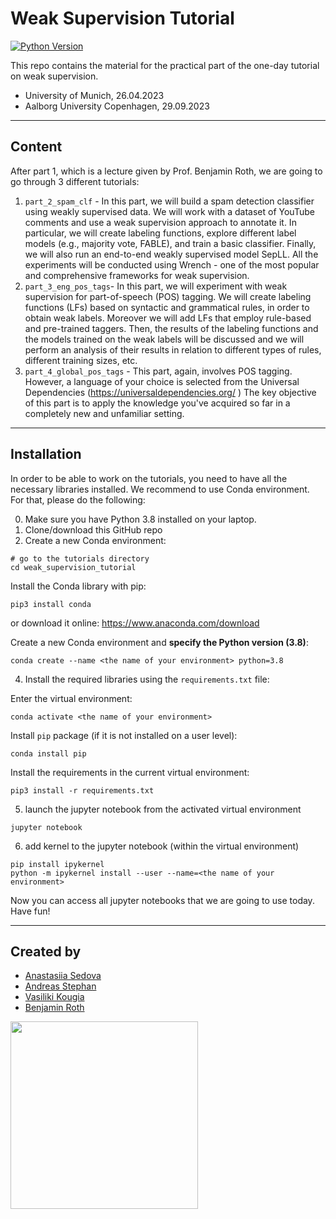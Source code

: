 # Weak Supervision Tutorial

[![Python Version](https://img.shields.io/badge/python-3.8-blue.svg)](https://www.python.org/downloads/release/python-360/)

This repo contains the material for the practical part of the one-day tutorial on weak supervision.

- University of Munich, 26.04.2023
- Aalborg University Copenhagen, 29.09.2023

---
## Content 

After part 1, which is a lecture given by Prof. Benjamin Roth, we are going to go through 3 different tutorials: 
1. `part_2_spam_clf` - In this part, we will build a spam detection classifier using weakly supervised data. 
We will work with a dataset of YouTube comments and use a weak supervision approach to annotate it. 
In particular, we will create labeling functions, explore different label models (e.g., majority vote, FABLE), and train a basic classifier. 
Finally, we will also run an end-to-end weakly supervised model SepLL. 
All the experiments will be conducted using Wrench - one of the most popular and comprehensive frameworks for weak supervision.
2. `part_3_eng_pos_tags`- In this part, we will experiment with weak supervision for part-of-speech (POS) tagging. 
We will create labeling functions (LFs) based on syntactic and grammatical rules, in order to obtain weak labels. 
Moreover we will add LFs that employ rule-based and pre-trained taggers. 
Then, the results of the labeling functions and the models trained on the weak labels will be discussed and we will perform an analysis of their results in relation to different types of rules, different training sizes, etc.
3. `part_4_global_pos_tags` - This part, again, involves POS tagging. However, a language of your choice is selected from the Universal Dependencies (https://universaldependencies.org/ )
The key objective of this part is to apply the knowledge you've acquired so far in a completely new and unfamiliar setting.

---
## Installation

In order to be able to work on the tutorials, you need to have all the necessary libraries installed. 
We recommend to use Conda environment. 
For that, please do the following: 

0. Make sure you have Python 3.8 installed on your laptop. 
1. Clone/download this GitHub repo
2. Create a new Conda environment:

```
# go to the tutorials directory 
cd weak_supervision_tutorial
```

Install the Conda library with pip:
```
pip3 install conda       
```
or download it online: https://www.anaconda.com/download

Create a new Conda environment and **specify the Python version (3.8)**:  
```
conda create --name <the name of your environment> python=3.8
```

4. Install the required libraries using the `requirements.txt` file:

Enter the virtual environment:
```
conda activate <the name of your environment>
```

Install `pip` package (if it is not installed on a user level):
```
conda install pip
```

Install the requirements in the current virtual environment: 
```
pip3 install -r requirements.txt
```
5. launch the jupyter notebook from the activated virtual environment
```
jupyter notebook 
```
6.  add kernel to the jupyter notebook (within the virtual environment)
```
pip install ipykernel
python -m ipykernel install --user --name=<the name of your environment>
```

Now you can access all jupyter notebooks that we are going to use today. Have fun!

---
## Created by

- [Anastasiia Sedova](https://anasedova.github.io)
- [Andreas Stephan](https://andst.github.io)
- [Vasiliki Kougia](https://dm.cs.univie.ac.at/team/person/117900/)
- [Benjamin Roth](http://benjaminroth.net/)

<img src="img/Uni_Logo_2016.jpg" width="300"/>





